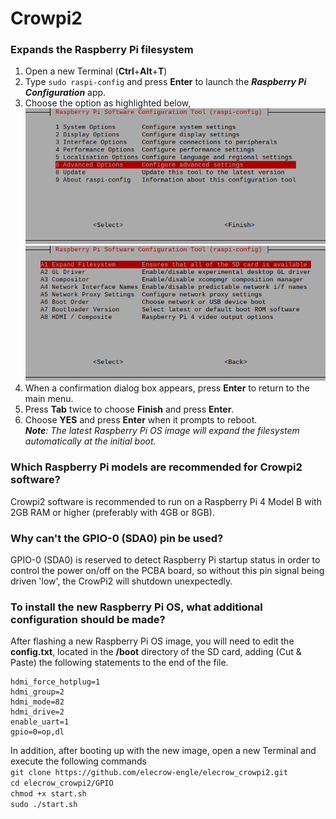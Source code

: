 # Crowpi2 <br>

### Expands the Raspberry Pi filesystem <br>
1. Open a new Terminal (**Ctrl**+**Alt**+**T**) <br>
2. Type `sudo raspi-config` and press **Enter** to launch the _**Raspberry Pi Configuration**_ app. <br>
3. Choose the option as highlighted below, <br>
![Image text](https://github.com/Pearl-852/elecrow_crowpi2/blob/main/raspi-config--Main.png) <br>
![Image text](https://github.com/Pearl-852/elecrow_crowpi2/blob/main/raspi-config--Advanced_Options.png) <br>
4. When a confirmation dialog box appears, press **Enter** to return to the main menu. <br>
5. Press **Tab** twice to choose **Finish** and press **Enter**. <br>
6. Choose **YES** and press **Enter** when it prompts to reboot. <br>
_**Note**: The latest Raspberry Pi OS image will expand the filesystem automatically at the initial boot._ <br>

### Which Raspberry Pi models are recommended for Crowpi2 software? <br>
Crowpi2 software is recommended to run on a Raspberry Pi 4 Model B with 2GB RAM or higher (preferably with 4GB or 8GB). <br>

### Why can't the GPIO-0 (SDA0) pin be used? <br>
GPIO-0 (SDA0) is reserved to detect Raspberry Pi startup status in order to control the power on/off on the PCBA board, so without this pin signal being driven 'low', the CrowPi2 will shutdown unexpectedly. <br>

### To install the new Raspberry Pi OS, what additional configuration should be made? <br>
After flashing a new Raspberry Pi OS image, you will need to edit the **config.txt**, located in the **/boot** directory of the SD card, adding (Cut & Paste) the following statements to the end of the file. <br>
```
hdmi_force_hotplug=1
hdmi_group=2
hdmi_mode=82
hdmi_drive=2
enable_uart=1
gpio=0=op,dl
```
In addition, after booting up with the new image, open a new Terminal and execute the following commands <br>
`git clone https://github.com/elecrow-engle/elecrow_crowpi2.git` <br>
`cd elecrow_crowpi2/GPIO` <br>
`chmod +x start.sh` <br>
`sudo ./start.sh` <br>

